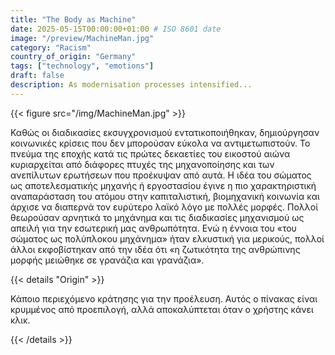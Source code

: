 ```yaml
---
title: "The Body as Machine"
date: 2025-05-15T00:00:00+01:00 # ISO 8601 date
image: "/preview/MachineMan.jpg"
category: "Racism"
country_of_origin: "Germany"
tags: ["technology", "emotions"]
draft: false
description: As modernisation processes intensified...
---
```




{{< figure src="/img/MachineMan.jpg" >}}

Καθώς οι διαδικασίες εκσυγχρονισμού εντατικοποιήθηκαν, δημιούργησαν κοινωνικές κρίσεις που δεν μπορούσαν εύκολα να αντιμετωπιστούν. Το πνεύμα της εποχής κατά τις πρώτες δεκαετίες του εικοστού αιώνα κυριαρχείται από διάφορες πτυχές της μηχανοποίησης και των ανεπίλυτων ερωτήσεων που προέκυψαν από αυτά. Η ιδέα του σώματος ως αποτελεσματικής μηχανής ή εργοστασίου έγινε η πιο χαρακτηριστική αναπαράσταση του ατόμου στην καπιταλιστική, βιομηχανική κοινωνία και άρχισε να διαπερνά τον ευρύτερο λαϊκό λόγο με πολλές μορφές. Πολλοί θεωρούσαν αρνητικά το μηχάνημα και τις διαδικασίες μηχανισμού ως απειλή για την εσωτερική μας ανθρωπότητα. Ενώ η έννοια του «του σώματος ως πολύπλοκου μηχάνημα» ήταν ελκυστική για μερικούς, πολλοί άλλοι εκφοβίστηκαν από την ιδέα ότι «η ζωτικότητα της ανθρώπινης μορφής μειώθηκε σε γρανάζια και γρανάζια».

{{< details "Origin" >}}

Κάποιο περιεχόμενο κράτησης για την προέλευση. Αυτός ο πίνακας είναι κρυμμένος από προεπιλογή, αλλά αποκαλύπτεται όταν ο χρήστης κάνει κλικ.

{{< /details >}}

